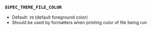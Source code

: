 ### `$SPEC_THEME_FILE_COLOR`

- Default: `39` (default foreground color)
- Should be used by formatters when printing color of file being run

